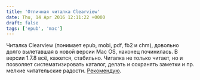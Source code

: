 ```yaml
---
title: 'Отличная читалка Clearview'
date: Thu, 14 Apr 2016 12:11:22 +0000
draft: false
tags: ['epub', 'mac']
---
```


Читалка Clearview (понимает epub, mobi, pdf, fb2 и chm), довольно долго вылетавшая в новой версии Mac OS, наконец починилась. В версии 1.7.8 всё, кажется, стабильно. Читалка не только читает, но и позволяет систематизировать каталог, делать и сохранять заметки и пр. мелкие читательские радости. [Рекомендую](https://itunes.apple.com/app/clearview/id557090104?mt=12&ls=1).